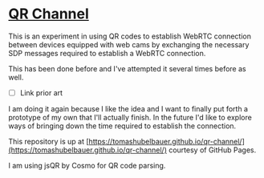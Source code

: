 # [QR Channel](https://tomashubelbauer.github.io/qr-channel/)

This is an experiment in using QR codes to establish WebRTC connection between devices equipped with web cams by exchanging the necessary
SDP messages required to establish a WebRTC connection.

This has been done before and I've attempted it several times before as well.

- [ ] Link prior art

I am doing it again because I like the idea and I want to finally put forth a prototype of my own that I'll actually finish.
In the future I'd like to explore ways of bringing down the time required to establish the connection.

This repository is up at [https://tomashubelbauer.github.io/qr-channel/](https://tomashubelbauer.github.io/qr-channel/) courtesy of GitHub Pages.

I am using jsQR by Cosmo for QR code parsing.
